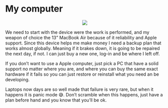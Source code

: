 # My computer

<div align="center">
	<img src="https://raw.githubusercontent.com/davidgatti/my-development-setup/master/01_my_computer/images/mac_book_air_13.jpeg">
</div>

We need to start with the device were the work is performed, and my weapon of choice the 13” MacBook Air because of it reliability and Apple support. Since this device helps me make money I need a backup plan that works almost globally. Meaning if it brakes down, it is going to be repaired the next day, if not. I can just buy a new one, log-in and be where I left off.

If you don’t want to use a Apple computer, just pick a PC that have a solid support no matter where you are, and where you can buy the same exact hardware if it fails so you can just restore or reinstall what you need an be developing.

Laptops now days are so well made that failure is very rare, but when it happens it is panic mode 😅. Don’t scramble when this happens, just have a plan before hand and you know that you’ll be ok.